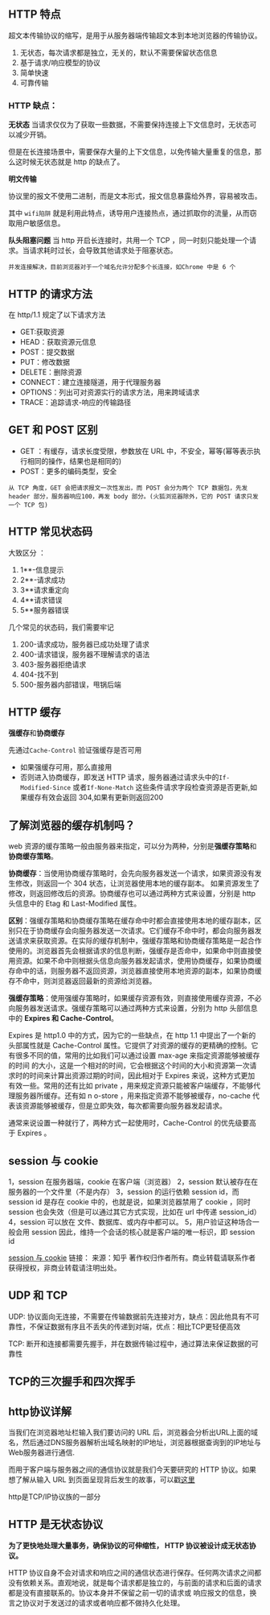 ## HTTP 特点
超文本传输协议的缩写，是用于从服务器端传输超文本到本地浏览器的传输协议。
1. 无状态，每次请求都是独立，无关的，默认不需要保留状态信息
2. 基于请求/响应模型的协议
3. 简单快速
4. 可靠传输

### HTTP 缺点：
**无状态**
当请求仅仅为了获取一些数据，不需要保持连接上下文信息时，无状态可以减少开销。

但是在长连接场景中，需要保存大量的上下文信息，以免传输大量重复的信息，那么这时候无状态就是 http 的缺点了。

**明文传输**

协议里的报文不使用二进制，而是文本形式，报文信息暴露给外界，容易被攻击。

其中 ```wifi陷阱``` 就是利用此特点，诱导用户连接热点，通过抓取你的流量，从而窃取用户敏感信息。

**队头阻塞问题**
当 http 开启长连接时，共用一个 TCP ，同一时刻只能处理一个请求。当请求耗时过长，会导致其他请求处于阻塞状态。
```！
并发连接解决，目前浏览器对于一个域名允许分配多个长连接，如Chrome 中是 6 个
```

## HTTP 的请求方法
在 http/1.1 规定了以下请求方法
- GET:获取资源
- HEAD：获取资源元信息
- POST：提交数据
- PUT：修改数据
- DELETE：删除资源
- CONNECT：建立连接隧道，用于代理服务器
- OPTIONS：列出可对资源实行的请求方法，用来跨域请求
- TRACE：追踪请求-响应的传输路径

## GET 和 POST 区别
- GET ：有缓存，请求长度受限，参数放在 URL 中，不安全，幂等(幂等表示执行相同的操作，结果也是相同的)
- POST：更多的编码类型，安全
```!
从 TCP 角度，GET 会把请求报文一次性发出，而 POST 会分为两个 TCP 数据包，先发 header 部分，服务器响应100，再发 body 部分。(火狐浏览器除外，它的 POST 请求只发一个 TCP 包)
```
## HTTP 常见状态码

大致区分 ：

1. 1**-信息提示
2. 2**-请求成功
3. 3**请求重定向
4. 4**请求错误
5. 5**服务器错误

几个常见的状态码，我们需要牢记

1. 200-请求成功，服务器已成功处理了请求
2. 400-请求错误，服务器不理解请求的语法
3. 403-服务器拒绝请求
4. 404-找不到
5. 500-服务器内部错误，甩锅后端

## HTTP 缓存
**强缓存**和**协商缓存**

先通过```Cache-Control``` 验证强缓存是否可用

- 如果强缓存可用，那么直接用
- 否则进入协商缓存，即发送 HTTP 请求，服务器通过请求头中的```If-Modified-Since``` 或者```If-None-Match``` 这些条件请求字段检查资源是否更新,如果缓存有效会返回 304,如果有更新则返回200

## 了解浏览器的缓存机制吗？

web 资源的缓存策略一般由服务器来指定，可以分为两种，分别是**强缓存策略**和**协商缓存策略**。

**协商缓存**：当使用协商缓存策略时，会先向服务器发送一个请求，如果资源没有发生修改，则返回一个 304 状态，让浏览器使用本地的缓存副本。
如果资源发生了修改，则返回修改后的资源。协商缓存也可以通过两种方式来设置，分别是 http 头信息中的 Etag 和 Last-Modified 属性。

**区别**：强缓存策略和协商缓存策略在缓存命中时都会直接使用本地的缓存副本，区别只在于协商缓存会向服务器发送一次请求。它们缓存不命中时，都会向服务器发送请求来获取资源。在实际的缓存机制中，强缓存策略和协商缓存策略是一起合作使用的。浏览器首先会根据请求的信息判断，强缓存是否命中，如果命中则直接使用资源。如果不命中则根据头信息向服务器发起请求，使用协商缓存，如果协商缓存命中的话，则服务器不返回资源，浏览器直接使用本地资源的副本，如果协商缓存不命中，则浏览器返回最新的资源给浏览器。

**强缓存策略**：使用强缓存策略时，如果缓存资源有效，则直接使用缓存资源，不必向服务器发送请求。强缓存策略可以通过两种方式来设置，分别为 http 头部信息中的 **Expires 和 Cache-Control**。

Expires 是 http1.0 中的方式，因为它的一些缺点，在 http 1.1 中提出了一个新的头部属性就是 Cache-Control 属性。它提供了对资源的缓存的更精确的控制。它有很多不同的值，常用的比如我们可以通过设置 max-age 来指定资源能够被缓存的时间
的大小，这是一个相对的时间，它会根据这个时间的大小和资源第一次请求时的时间来计算出资源过期的时间，因此相对于 Expires
来说，这种方式更加有效一些。常用的还有比如 private ，用来规定资源只能被客户端缓存，不能够代理服务器所缓存。还有如 n
o-store ，用来指定资源不能够被缓存，no-cache 代表该资源能够被缓存，但是立即失效，每次都需要向服务器发起请求。

通常来说设置一种就行了，两种方式一起使用时，Cache-Control 的优先级要高于 Expires 。

## session 与 cookie
1，session 在服务器端，cookie 在客户端（浏览器）
2，session 默认被存在在服务器的一个文件里（不是内存）
3，session 的运行依赖 session id，而 session id 是存在 cookie 中的，也就是说，如果浏览器禁用了 cookie ，同时 session 也会失效（但是可以通过其它方式实现，比如在 url 中传递 session_id）
4，session 可以放在 文件、数据库、或内存中都可以。
5，用户验证这种场合一般会用 session 因此，维持一个会话的核心就是客户端的唯一标识，即 session id

[session 与 cookie](https://www.zhihu.com/question/19786827/answer/21643186)
链接：
来源：知乎
著作权归作者所有。商业转载请联系作者获得授权，非商业转载请注明出处。
## UDP 和 TCP

UDP:	协议面向无连接，不需要在传输数据前先连接对方，缺点：因此他具有不可靠性，不保证数据有序且不丢失的传递到对端，优点：相比TCP更轻便高效

TCP:	断开和连接都需要先握手，并在数据传输过程中，通过算法来保证数据的可靠性

## TCP的三次握手和四次挥手




## http协议详解



当我们在浏览器地址栏输入我们要访问的 URL 后，浏览器会分析出URL上面的域名，然后通过DNS服务器解析出域名映射的IP地址，浏览器根据查询到的IP地址与Web服务器进行通信.

而用于客户端与服务器之间的通信协议就是我们今天要研究的 HTTP 协议。如果想了解从输入 URL 到页面呈现背后发生的故事，可以戳[这里](./HTTP.md)

http是TCP/IP协议族的一部分



## HTTP 是无状态协议

**为了更快地处理大量事务，确保协议的可伸缩性， HTTP 协议被设计成无状态协议。**

HTTP 协议自身不会对请求和响应之间的通信状态进行保存。任何两次请求之间都没有依赖关系。直观地说，就是每个请求都是独立的，与前面的请求和后面的请求都是没有直接联系的。协议本身并不保留之前一切的请求或 响应报文的信息，换言之协议对于发送过的请求或者响应都不做持久化处理。




<Vssue/>